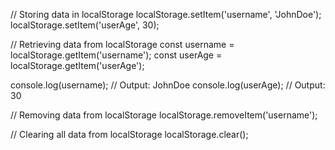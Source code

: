 // Storing data in localStorage
localStorage.setItem('username', 'JohnDoe');
localStorage.setItem('userAge', 30);

// Retrieving data from localStorage
const username = localStorage.getItem('username');
const userAge = localStorage.getItem('userAge');

console.log(username); // Output: JohnDoe
console.log(userAge);  // Output: 30

// Removing data from localStorage
localStorage.removeItem('username');

// Clearing all data from localStorage
localStorage.clear();
